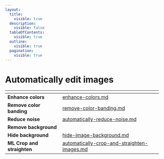 ```yaml
---
layout:
  title:
    visible: true
  description:
    visible: false
  tableOfContents:
    visible: true
  outline:
    visible: true
  pagination:
    visible: true
---
```


# Automatically edit images

<table data-view="cards"><thead><tr><th></th><th data-hidden data-card-target data-type="content-ref"></th></tr></thead><tbody><tr><td><strong>Enhance colors</strong></td><td><a href="enhance-colors.md">enhance-colors.md</a></td></tr><tr><td><strong>Remove color banding</strong></td><td><a href="remove-color-banding.md">remove-color-banding.md</a></td></tr><tr><td><strong>Reduce noise</strong></td><td><a href="automatically-reduce-noise.md">automatically-reduce-noise.md</a></td></tr><tr><td><strong>Remove background</strong></td><td></td></tr><tr><td><strong>Hide background</strong></td><td><a href="hide-image-background.md">hide-image-background.md</a></td></tr><tr><td><strong>ML Crop and straighten</strong></td><td><a href="automatically-crop-and-straighten-images.md">automatically-crop-and-straighten-images.md</a></td></tr></tbody></table>
